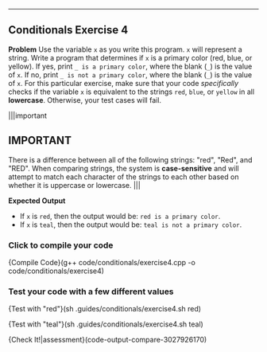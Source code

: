 ---

## Conditionals Exercise 4

**Problem**
Use the variable `x` as you write this program. `x` will represent a string. Write a program that determines if `x` is a primary color (red, blue, or yellow). If yes, print `_ is a primary color`, where the blank (`_`) is the value of `x`. If no, print `_ is not a primary color`, where the blank (`_`) is the value of `x`. For this particular exercise, make sure that your code *specifically* checks if the variable `x` is equivalent to the strings `red`, `blue`, or `yellow` in all **lowercase**. Otherwise, your test cases will fail.

|||important
## IMPORTANT
There is a difference between all of the following strings: "red", "Red", and "RED". When comparing strings, the system is **case-sensitive** and will attempt to match each character of the strings to each other based on whether it is uppercase or lowercase. 
|||

**Expected Output**
* If `x` is `red`, then the output would be: `red is a primary color`.
* If `x` is `teal`, then the output would be: `teal is not a primary color`.

### Click to compile your code

{Compile Code}(g++ code/conditionals/exercise4.cpp -o code/conditionals/exercise4)

### Test your code with a few different values

{Test with "red"}(sh .guides/conditionals/exercise4.sh red)

{Test with "teal"}(sh .guides/conditionals/exercise4.sh teal)

{Check It!|assessment}(code-output-compare-3027926170)
